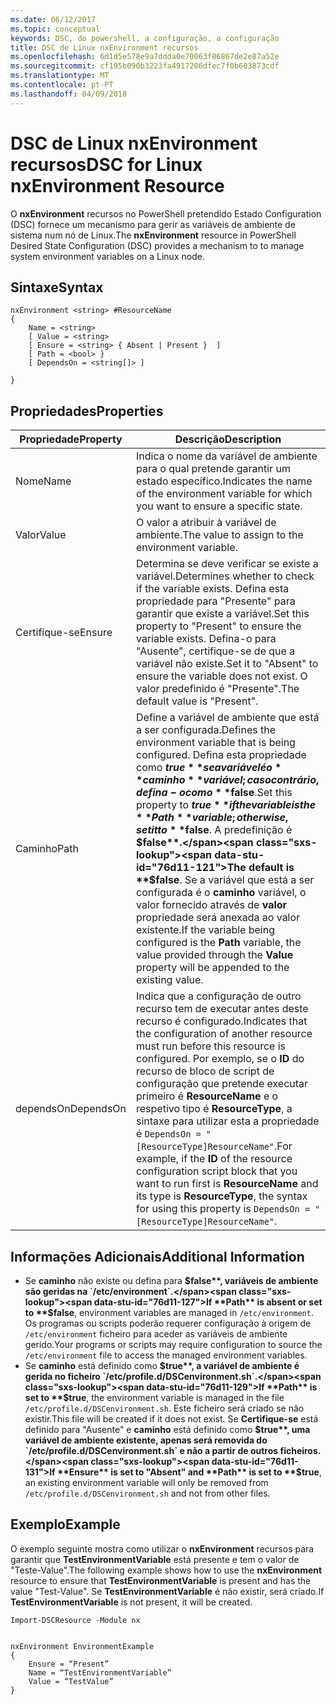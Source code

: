 ```yaml
---
ms.date: 06/12/2017
ms.topic: conceptual
keywords: DSC, do powershell, a configuração, a configuração
title: DSC de Linux nxEnvironment recursos
ms.openlocfilehash: 6d1d5e578e9a7ddda0e70063f86867de2e87a52e
ms.sourcegitcommit: cf195b090b3223fa4917206dfec7f0b603873cdf
ms.translationtype: MT
ms.contentlocale: pt-PT
ms.lasthandoff: 04/09/2018
---
```

# <a name="dsc-for-linux-nxenvironment-resource"></a><span data-ttu-id="76d11-103">DSC de Linux nxEnvironment recursos</span><span class="sxs-lookup"><span data-stu-id="76d11-103">DSC for Linux nxEnvironment Resource</span></span>

<span data-ttu-id="76d11-104">O **nxEnvironment** recursos no PowerShell pretendido Estado Configuration (DSC) fornece um mecanismo para gerir as variáveis de ambiente de sistema num nó de Linux.</span><span class="sxs-lookup"><span data-stu-id="76d11-104">The **nxEnvironment** resource in PowerShell Desired State Configuration (DSC) provides a mechanism to to manage system environment variables on a Linux node.</span></span>

## <a name="syntax"></a><span data-ttu-id="76d11-105">Sintaxe</span><span class="sxs-lookup"><span data-stu-id="76d11-105">Syntax</span></span>

```
nxEnvironment <string> #ResourceName
{
    Name = <string>
    [ Value = <string>
    [ Ensure = <string> { Absent | Present }  ]
    [ Path = <bool> }
    [ DependsOn = <string[]> ]

}
```

## <a name="properties"></a><span data-ttu-id="76d11-106">Propriedades</span><span class="sxs-lookup"><span data-stu-id="76d11-106">Properties</span></span>

|  <span data-ttu-id="76d11-107">Propriedade</span><span class="sxs-lookup"><span data-stu-id="76d11-107">Property</span></span> |  <span data-ttu-id="76d11-108">Descrição</span><span class="sxs-lookup"><span data-stu-id="76d11-108">Description</span></span> |
|---|---|
| <span data-ttu-id="76d11-109">Nome</span><span class="sxs-lookup"><span data-stu-id="76d11-109">Name</span></span>| <span data-ttu-id="76d11-110">Indica o nome da variável de ambiente para o qual pretende garantir um estado específico.</span><span class="sxs-lookup"><span data-stu-id="76d11-110">Indicates the name of the environment variable for which you want to ensure a specific state.</span></span>|
| <span data-ttu-id="76d11-111">Valor</span><span class="sxs-lookup"><span data-stu-id="76d11-111">Value</span></span>| <span data-ttu-id="76d11-112">O valor a atribuir à variável de ambiente.</span><span class="sxs-lookup"><span data-stu-id="76d11-112">The value to assign to the environment variable.</span></span>|
| <span data-ttu-id="76d11-113">Certifique-se</span><span class="sxs-lookup"><span data-stu-id="76d11-113">Ensure</span></span>| <span data-ttu-id="76d11-114">Determina se deve verificar se existe a variável.</span><span class="sxs-lookup"><span data-stu-id="76d11-114">Determines whether to check if the variable exists.</span></span> <span data-ttu-id="76d11-115">Defina esta propriedade para "Presente" para garantir que existe a variável.</span><span class="sxs-lookup"><span data-stu-id="76d11-115">Set this property to "Present" to ensure the variable exists.</span></span> <span data-ttu-id="76d11-116">Defina-o para "Ausente", certifique-se de que a variável não existe.</span><span class="sxs-lookup"><span data-stu-id="76d11-116">Set it to "Absent" to ensure the variable does not exist.</span></span> <span data-ttu-id="76d11-117">O valor predefinido é "Presente".</span><span class="sxs-lookup"><span data-stu-id="76d11-117">The default value is "Present".</span></span>|
| <span data-ttu-id="76d11-118">Caminho</span><span class="sxs-lookup"><span data-stu-id="76d11-118">Path</span></span>| <span data-ttu-id="76d11-119">Define a variável de ambiente que está a ser configurada.</span><span class="sxs-lookup"><span data-stu-id="76d11-119">Defines the environment variable that is being configured.</span></span> <span data-ttu-id="76d11-120">Defina esta propriedade como **$true** se a variável é o **caminho** variável; caso contrário, defina-o como **$false**.</span><span class="sxs-lookup"><span data-stu-id="76d11-120">Set this property to **$true** if the variable is the **Path** variable; otherwise, set it to **$false**.</span></span> <span data-ttu-id="76d11-121">A predefinição é **$false**.</span><span class="sxs-lookup"><span data-stu-id="76d11-121">The default is **$false**.</span></span> <span data-ttu-id="76d11-122">Se a variável que está a ser configurada é o **caminho** variável, o valor fornecido através de **valor** propriedade será anexada ao valor existente.</span><span class="sxs-lookup"><span data-stu-id="76d11-122">If the variable being configured is the **Path** variable, the value provided through the **Value** property will be appended to the existing value.</span></span>|
| <span data-ttu-id="76d11-123">dependsOn</span><span class="sxs-lookup"><span data-stu-id="76d11-123">DependsOn</span></span> | <span data-ttu-id="76d11-124">Indica que a configuração de outro recurso tem de executar antes deste recurso é configurado.</span><span class="sxs-lookup"><span data-stu-id="76d11-124">Indicates that the configuration of another resource must run before this resource is configured.</span></span> <span data-ttu-id="76d11-125">Por exemplo, se o **ID** do recurso de bloco de script de configuração que pretende executar primeiro é **ResourceName** e o respetivo tipo é **ResourceType**, a sintaxe para utilizar esta a propriedade é `DependsOn = "[ResourceType]ResourceName"`.</span><span class="sxs-lookup"><span data-stu-id="76d11-125">For example, if the **ID** of the resource configuration script block that you want to run first is **ResourceName** and its type is **ResourceType**, the syntax for using this property is `DependsOn = "[ResourceType]ResourceName"`.</span></span>|

## <a name="additional-information"></a><span data-ttu-id="76d11-126">Informações Adicionais</span><span class="sxs-lookup"><span data-stu-id="76d11-126">Additional Information</span></span>

* <span data-ttu-id="76d11-127">Se **caminho** não existe ou defina para **$false**, variáveis de ambiente são geridas na `/etc/environment`.</span><span class="sxs-lookup"><span data-stu-id="76d11-127">If **Path** is absent or set to **$false**, environment variables are managed in `/etc/environment`.</span></span> <span data-ttu-id="76d11-128">Os programas ou scripts poderão requerer configuração à origem de `/etc/environment` ficheiro para aceder as variáveis de ambiente gerido.</span><span class="sxs-lookup"><span data-stu-id="76d11-128">Your programs or scripts may require configuration to source the `/etc/environment` file to access the managed environment variables.</span></span>
* <span data-ttu-id="76d11-129">Se **caminho** está definido como **$true**, a variável de ambiente é gerida no ficheiro `/etc/profile.d/DSCenvironment.sh`.</span><span class="sxs-lookup"><span data-stu-id="76d11-129">If **Path** is set to **$true**, the environment variable is managed in the file `/etc/profile.d/DSCenvironment.sh`.</span></span> <span data-ttu-id="76d11-130">Este ficheiro será criado se não existir.</span><span class="sxs-lookup"><span data-stu-id="76d11-130">This file will be created if it does not exist.</span></span> <span data-ttu-id="76d11-131">Se **Certifique-se** está definido para "Ausente" e **caminho** está definido como **$true**, uma variável de ambiente existente, apenas será removida do `/etc/profile.d/DSCenvironment.sh` e não a partir de outros ficheiros.</span><span class="sxs-lookup"><span data-stu-id="76d11-131">If **Ensure** is set to "Absent" and **Path** is set to **$true**, an existing environment variable will only be removed from `/etc/profile.d/DSCenvironment.sh` and not from other files.</span></span>

## <a name="example"></a><span data-ttu-id="76d11-132">Exemplo</span><span class="sxs-lookup"><span data-stu-id="76d11-132">Example</span></span>

<span data-ttu-id="76d11-133">O exemplo seguinte mostra como utilizar o **nxEnvironment** recursos para garantir que **TestEnvironmentVariable** está presente e tem o valor de "Teste-Value".</span><span class="sxs-lookup"><span data-stu-id="76d11-133">The following example shows how to use the **nxEnvironment** resource to ensure that **TestEnvironmentVariable** is present and has the value "Test-Value".</span></span> <span data-ttu-id="76d11-134">Se **TestEnvironmentVariable** é não existir, será criado.</span><span class="sxs-lookup"><span data-stu-id="76d11-134">If **TestEnvironmentVariable** is not present, it will be created.</span></span>

```
Import-DSCResource -Module nx


nxEnvironment EnvironmentExample
{
    Ensure = “Present”
    Name = “TestEnvironmentVariable”
    Value = “TestValue”
}
```